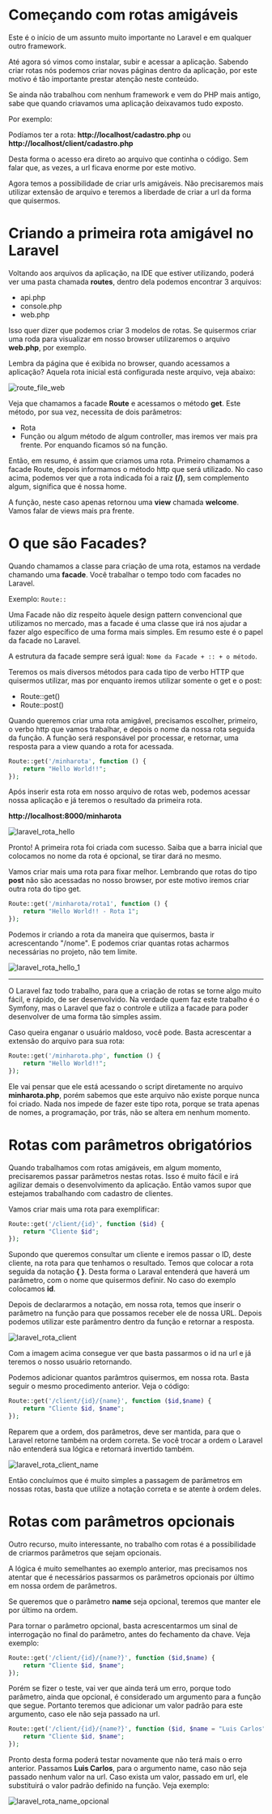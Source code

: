 # Começando com rotas amigáveis

Este é o início de um assunto muito importante no Laravel e em qualquer outro framework.

Até agora só vimos como instalar, subir e acessar a aplicação. Sabendo criar rotas nós podemos criar novas páginas dentro da aplicação, por este motivo é tão importante prestar atenção neste conteúdo.

Se ainda não trabalhou com nenhum framework e vem do PHP mais antigo, sabe que quando criavamos uma aplicação deixavamos tudo exposto.

Por exemplo:

Podíamos ter a rota: **http://localhost/cadastro.php** ou **http://localhost/client/cadastro.php**

Desta forma o acesso era direto ao arquivo que continha o código. Sem falar que, as vezes, a url ficava enorme por este motivo.

Agora temos a possibilidade de criar urls amigáveis. Não precisaremos mais utilizar extensão de arquivo e teremos a liberdade de criar a url da forma que quisermos.

# Criando a primeira rota amigável no Laravel

Voltando aos arquivos da aplicação, na IDE que estiver utilizando, poderá ver uma pasta chamada **routes**, dentro dela podemos encontrar 3 arquivos:

* api.php
* console.php
* web.php

Isso quer dizer que podemos criar 3 modelos de rotas. Se quisermos criar uma roda para visualizar em nosso browser utilizaremos o arquivo **web.php**, por exemplo.

Lembra da página que é exibida no browser, quando acessamos a aplicação? Aquela rota inicial está configurada neste arquivo, veja abaixo:

![route_file_web](./images/route_file_web.png "route_file_web")

Veja que chamamos a facade **Route** e acessamos o método **get**. Este método, por sua vez, necessita de dois parâmetros:

* Rota
* Função ou algum método de algum controller, mas iremos ver mais pra frente. Por enquando ficamos só na função.

Então, em resumo, é assim que criamos uma rota. Primeiro chamamos a facade Route, depois informamos o método http que será utilizado. No caso acima, podemos ver que a rota indicada foi a raiz **(/)**, sem complemento algum, significa que é nossa home.

A função, neste caso apenas retornou uma **view** chamada **welcome**. Vamos falar de views mais pra frente.

# O que são Facades?

Quando chamamos a classe para criação de uma rota, estamos na verdade chamando uma **facade**. Você trabalhar o tempo todo com facades no Laravel.

Exemplo: `Route::`

Uma Facade não diz respeito àquele design pattern convencional que utilizamos no mercado, mas a facade é uma classe que irá nos ajudar a fazer algo específico de uma forma mais simples. Em resumo este é o papel da facade no Laravel.

A estrutura da facade sempre será igual: `Nome da Facade + :: + o método`.

Teremos os mais diversos métodos para cada tipo de verbo HTTP que quisermos utilizar, mas por enquanto iremos utilizar somente o get e o post:

* Route::get()
* Route::post()

Quando queremos criar uma rota amigável, precisamos escolher, primeiro, o verbo http que vamos trabalhar, e depois o nome da nossa rota seguida da função. A função será responsável por processar, e retornar, uma resposta para a view quando a rota for acessada.

```php
Route::get('/minharota', function () {
    return "Hello World!!";
});
```

Após inserir esta rota em nosso arquivo de rotas web, podemos acessar nossa aplicação e já teremos o resultado da primeira rota.

**http://localhost:8000/minharota**

![laravel_rota_hello](./images/laravel_rota_hello.png "laravel_rota_hello")

Pronto!  A primeira rota foi criada com sucesso. Saiba que a barra inicial que colocamos no nome da rota é opcional, se tirar dará no mesmo.

Vamos criar mais uma rota para fixar melhor. Lembrando que rotas do tipo **post** não são acessadas no nosso browser, por este motivo iremos criar outra rota do tipo get.

```php
Route::get('/minharota/rota1', function () {
    return "Hello World!! - Rota 1";
});
```

Podemos ir criando a rota da maneira que quisermos, basta ir acrescentando "/nome". E podemos criar quantas rotas acharmos necessárias no projeto, não tem limite.

![laravel_rota_hello_1](./images/laravel_rota_hello_1.png "laravel_rota_hello_1")

***

O Laravel faz todo trabalho, para que a criação de rotas se torne algo muito fácil, e rápido, de ser desenvolvido. Na verdade quem faz este trabalho é o Symfony, mas o Laravel que faz o controle e utiliza a facade para poder desenvolver de uma forma tão simples assim.

Caso queira enganar o usuário maldoso, você pode. Basta acrescentar a extensão do arquivo para sua rota:

```php
Route::get('/minharota.php', function () {
    return "Hello World!!";
});
```

Ele vai pensar que ele está acessando o script diretamente no arquivo **minharota.php**, porém sabemos que este arquivo não existe porque nunca foi criado. Nada nos impede de fazer este tipo rota, porque se trata apenas de nomes, a programação, por trás, não se altera em nenhum momento.

# Rotas com parâmetros obrigatórios

Quando trabalhamos com rotas amigáveis, em algum momento, precisaremos passar parâmetros nestas rotas. Isso é muito fácil e irá agilizar demais o desenvolvimento da aplicação. Então vamos supor que estejamos trabalhando com cadastro de clientes.

Vamos criar mais uma rota para exemplificar:

```php
Route::get('/client/{id}', function ($id) {
    return "Cliente $id";
});
```

Supondo que queremos consultar um cliente e iremos passar o ID, deste cliente, na rota para que tenhamos o resultado. Temos que colocar a rota seguida da notação **{ }**. Desta forma o Laraval entenderá que haverá um parâmetro, com o nome que quisermos definir. No caso do exemplo colocamos **id**.

Depois de declararmos a notação, em nossa rota, temos que inserir o parâmetro na função para que possamos receber ele de nossa URL. Depois podemos utilizar este parâmentro dentro da função e retornar a resposta.

![laravel_rota_client](./images/laravel_rota_client.png "laravel_rota_client")

Com a imagem acima consegue ver que basta passarmos o id na url e já teremos o nosso usuário retornando.

Podemos adicionar quantos parâmtros quisermos, em nossa rota. Basta seguir o mesmo procedimento anterior. Veja o código:

```php
Route::get('/client/{id}/{name}', function ($id,$name) {
    return "Cliente $id, $name";
});
```

Reparem que a ordem, dos parâmetros, deve ser mantida, para que o Laravel retorne também na ordem correta. Se você trocar a ordem o Laravel não entenderá sua lógica e retornará invertido também.

![laravel_rota_client_name](./images/laravel_rota_client_name.png "laravel_rota_client_name")

Então concluímos que é muito simples a passagem de parâmetros em nossas rotas, basta que utilize a notação correta e se atente à ordem deles.

# Rotas com parâmetros opcionais

Outro recurso, muito interessante, no trabalho com rotas é a possibilidade de criarmos parâmetros que sejam opcionais.

A lógica é muito semelhantes ao exemplo anterior, mas precisamos nos atentar que é necessários passarmos os parâmetros opcionais por último em nossa ordem de parâmetros.

Se queremos que o parâmetro **name** seja opcional, teremos que manter ele por último na ordem.

Para tornar o parâmetro opcional, basta acrescentarmos um sinal de interrogação no final do parâmetro, antes do fechamento da chave. Veja exemplo:

```php
Route::get('/client/{id}/{name?}', function ($id,$name) {
    return "Cliente $id, $name";
});
```

Porém se fizer o teste, vai ver que ainda terá um erro, porque todo parâmetro, ainda que opcional, é considerado um argumento para a função que segue. Portanto teremos que adicionar um valor padrão para este argumento, caso ele não seja passado na url.

```php
Route::get('/client/{id}/{name?}', function ($id, $name = "Luis Carlos") {
    return "Cliente $id, $name";
});
```

Pronto desta forma poderá testar novamente que não terá mais o erro anterior. Passamos **Luis Carlos**, para o argumento name, caso não seja passado nenhum valor na url. Caso exista um valor, passado em url, ele substituirá o valor padrão definido na função. Veja exemplo:

![laravel_rota_name_opcional](./images/laravel_rota_name_opcional.png "laravel_rota_name_opcional")
